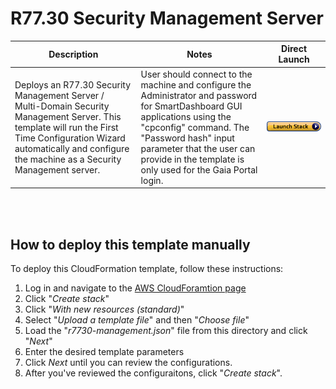 # R77.30 Security Management Server
<table>
    <thead>
        <tr>
            <th>Description</th>
            <th>Notes</th>
            <th>Direct Launch</th>
        </tr>
    </thead>
    <tbody>
        <tr>
            <td width="40%">
           Deploys an R77.30 Security Management Server / Multi-Domain Security Management Server.  This template will run the First Time Configuration Wizard automatically and configure the machine as a Security Management server.
            </td>
            <td width="40%">User should connect to the machine and configure the Administrator and password for SmartDashboard GUI applications using the "cpconfig" command.  The "Password hash" input parameter that the user can provide in the template is only used for the Gaia Portal login.</td>
            <td><a href="https://console.aws.amazon.com/cloudformation/home#/stacks/create/review?templateURL=https%3A%2F%2Fs3.amazonaws.com%2FCloudFormationTemplate%2Fr7730-management.json&stackName=Check-Point-R7730-Management-Server"><img src="../../../../aws/images/launch.png"/></a></td>
        </tr>
    </tbody>
</table>
<br/>
<br/>

## How to deploy this template manually
To deploy this CloudFormation template, follow these instructions:
1. Log in and navigate to the [AWS CloudForamtion page](https://console.aws.amazon.com/cloudformation/)
2. Click "*Create stack*"
3. Click "*With new resources (standard)*"
4. Select "*Upload a template file*" and then "*Choose file*"
5. Load the "*r7730-management.json*" file from this directory and click "*Next*"
6. Enter the desired template parameters
7. Click *Next* until you can review the configurations.
8. After you've reviewed the configuraitons, click "*Create stack*".